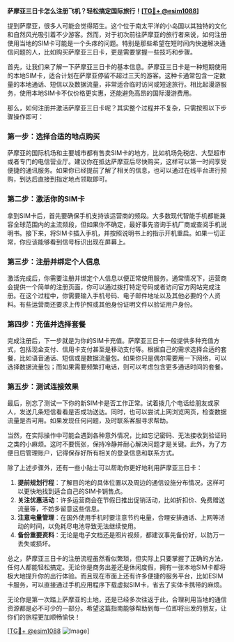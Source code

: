 **萨摩亚三日卡怎么注册飞机？轻松搞定国际旅行！[[TG💪+ @esim1088](https://t.me/s/esim1088)]**

提到萨摩亚，很多人可能会觉得陌生。这个位于南太平洋的小岛国以其独特的文化和自然风光吸引着不少游客。然而，对于初次前往萨摩亚的旅行者来说，如何注册使用当地的SIM卡可能是一个头疼的问题。特别是那些希望在短时间内快速解决通信问题的人，比如购买萨摩亚三日卡，更是需要掌握一些技巧和步骤。

首先，让我们来了解一下萨摩亚三日卡的基本信息。萨摩亚三日卡是一种短期使用的本地SIM卡，适合计划在萨摩亚停留不超过三天的游客。这种卡通常包含一定数量的本地通话、短信以及数据流量，非常适合临时访问或短途旅行。相比起漫游服务，使用本地SIM卡不仅价格更实惠，还能避免高昂的国际漫游费用。

那么，如何注册并激活萨摩亚三日卡呢？其实整个过程并不复杂，只需按照以下步骤操作即可：

### 第一步：选择合适的地点购买

萨摩亚的国际机场和主要城市都有售卖SIM卡的地方，比如机场免税店、大型超市或者专门的电信营业厅。建议你在抵达萨摩亚后尽快购买，这样可以第一时间享受便捷的通讯服务。如果你已经提前了解了相关的信息，也可以通过在线平台进行预购，到达后直接到指定地点领取即可。

### 第二步：激活你的SIM卡

拿到SIM卡后，首先要确保手机支持该运营商的频段。大多数现代智能手机都能兼容全球范围内的主流频段，但如果你不确定，最好事先咨询手机厂商或查阅手机说明书。接下来，将SIM卡插入手机，并按照说明书上的指示开机重启。如果一切正常，你应该能够看到信号标识出现在屏幕上。

### 第三步：注册并绑定个人信息

激活完成后，你需要注册并绑定个人信息以便正常使用服务。通常情况下，运营商会提供一个简单的注册页面，你可以通过拨打特定号码或者访问官方网站完成注册。在这个过程中，你需要输入手机号码、电子邮件地址以及其他必要的个人资料。有些运营商还要求上传护照或其他身份证明文件以验证用户身份。

### 第四步：充值并选择套餐

完成注册后，下一步就是为你的SIM卡充值。萨摩亚三日卡一般提供多种充值方式，包括现金支付、信用卡支付甚至是移动支付等。根据自己的需求选择合适的套餐，比如语音通话、短信或是数据流量包。如果你只是偶尔需要用一下网络，可以选择数据流量包；而如果需要频繁打电话，则可以考虑包含更多通话时间的套餐。

### 第五步：测试连接效果

最后，别忘了测试一下你的新SIM卡是否工作正常。试着拨几个电话给朋友或家人，发送几条短信看看是否成功送达。同时，也可以尝试上网浏览网页，检查数据流量是否可用。如果发现任何问题，及时联系客服寻求帮助。

当然，在实际操作中可能会遇到各种意外情况，比如忘记密码、无法接收到验证码之类的小麻烦。这时不要慌张，保持冷静并耐心解决问题才是关键。此外，为了方便日后管理账户，记得保存好所有相关的登录信息和联系方式。

除了上述步骤外，还有一些小贴士可以帮助你更好地利用萨摩亚三日卡：

1. **提前规划行程**：了解目的地的具体位置以及周边的通信设施分布情况，这样可以更快地找到适合自己的SIM卡销售点。
2. **关注优惠活动**：许多运营商会在节假日推出促销活动，比如折扣价、免费赠送流量等，不妨多留意这些信息。
3. **注意电量管理**：在国外使用手机时要注意节约电量，合理安排通话、上网等活动的时间，以免耗尽电池导致无法继续使用。
4. **备份重要资料**：无论是电子文档还是照片视频，都建议事先备份好，以防万一丢失或损坏。

总之，萨摩亚三日卡的注册流程虽然看似繁琐，但实际上只要掌握了正确的方法，任何人都能轻松搞定。无论你是商务出差还是休闲度假，拥有一张本地SIM卡都将极大地提升你的出行体验。而且现在市面上还有许多便捷的服务平台，比如ESIM卡服务，可以直接通过手机应用程序下载虚拟SIM卡，省去了实体卡携带的麻烦。

无论你是第一次踏上萨摩亚的土地，还是已经多次往返于此，合理利用当地的通信资源都是必不可少的一部分。希望这篇指南能够帮助到每一位即将出发的朋友，让你们的旅程更加顺畅愉快！

[[TG💪+ @esim1088](https://t.me/s/esim1088) ![Image](https://i.postimg.cc/4NQfJmqS/Snipaste-2025-05-13-00-14-12.png)]